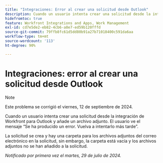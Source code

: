 ```yaml
---
title: "Integraciones: Error al crear una solicitud desde Outlook"
description: Cuando un usuario intenta crear una solicitud desde la integración de Workfront para Outlook y añade un archivo adjunto. El usuario ve el mensaje 'Se ha producido un error'. Inténtelo de nuevo más tarde.
hidefromtoc: true
feature: Workfront Integrations and Apps, Work Management
exl-id: cd7e5de2-eb82-4cb6-a8e7-ed59b120fffd
source-git-commit: 79ffb8fc61d5dd80b91a27b71018400c591da6aa
workflow-type: tm+mt
source-wordcount: '113'
ht-degree: 90%

---
```


# Integraciones: error al crear una solicitud desde Outlook

>[!NOTE]
>
>Este problema se corrigió el viernes, 12 de septiembre de 2024.

Cuando un usuario intenta crear una solicitud desde la integración de Workfront para Outlook y añade un archivo adjunto. El usuario ve el mensaje “Se ha producido un error. Vuelva a intentarlo más tarde”.

La solicitud se crea y hay una carpeta para los archivos adjuntos del correo electrónico en la solicitud, sin embargo, la carpeta está vacía y los archivos adjuntos no se han añadido a la solicitud.

_Notificado por primera vez el martes, 29 de julio de 2024._
